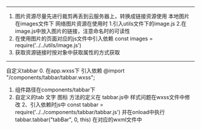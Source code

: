 ********************************************
1. 图片资源尽量先进行裁剪再丢到云服务器上，转换成链接资源使用
  本地图片 在images文件下 
  网络图片资源在使用时 
  1.引入utils文件下的image.js
  2.在image.js中放入图片的链接，注意命名时的可读性
  3. 在使用图片的页面对应的js文件中引入依赖
    const images = require('../../utils/image.js')
  4. 获取资源链接时按对象中获取属性的方式获取
********************************************
自定义tabbar
0. 在app.wxss下 引入依赖 
    @import "/components/tabbar/tabbar.wxss";
1. 组件路径在components/tabbar下
2. 自定义的tab 文字 图标 方法的定义在 tabbar.js中 样式问题在wxss文件中修改
2、引入依赖时js中 const tabbar = require('../../components/tabbar/tabbar.js') 并在onload中执行 tabbar.tabbar("tabBar", 0, this)
    在对应的wxml文件中
    <import src='../../components/tabbar/tabbar.wxml'/>
    <template is="tabbar" data="{{tabBar:bindData.tabBar}}"/>
    * tabbar 设置的每一个tab都需要引入
3.tabbar的方法 在使用时在组件中添加事件，然后暴露给父组件，
父组件获取子组件的方法并在自身定义的方法中使用子组件的方法
eg  tab组件下的switchTab功能的实现： 
1.在组件中绑定tap、 
2.在组件JS文件中添加事件，并通过 module.exports 暴露
3.父组件接受暴露出来的事件后 在自身文件下定义方法 并执行 子组件的事件
**********************************************
